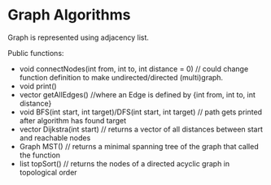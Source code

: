 # Graph Algorithms
Graph is represented using adjacency list.

Public functions: 

- void connectNodes(int from, int to, int distance = 0) // could change function definition to make undirected/directed (multi)graph. 
- void print() 
- vector<Edge> getAllEdges() //where an Edge is defined by {int from, int to, int distance} 
- void BFS(int start, int target)/DFS(int start, int target) // path gets printed after algorithm has found target 
- vector<int> Dijkstra(int start) // returns a vector of all distances between start and reachable nodes 
- Graph MST() // returns a minimal spanning tree of the graph that called the function 
- list<int> topSort() // returns the nodes of a directed acyclic graph in topological order 
